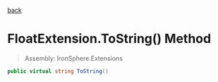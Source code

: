 ﻿

[back](/IronSphere.Extensions/types/FloatExtension)

# FloatExtension.ToString() Method

> Assembly: IronSphere.Extensions

```csharp
public virtual string ToString()
```



 